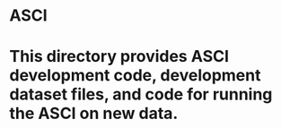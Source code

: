 # ASCI

# This directory provides ASCI development code, development dataset files, and code for running the ASCI on new data. 
